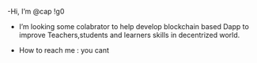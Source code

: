-Hi, I’m @cap !g0
-  I’m looking some colabrator to help develop blockchain based Dapp to improve  Teachers,students and learners skills in decentrized world.




-  How to reach me :
you cant 
<!---
Mansonpj/Mansonpj is a ✨ special ✨ repository because its `README.md` (this file) appears on your GitHub profile.
You can click the Preview link to take a look at your changes.
--->

